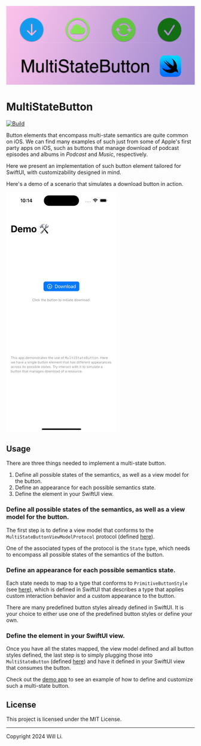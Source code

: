 ![banner image](Resources/MultiStateButton.png)

# MultiStateButton

[![Build](https://github.com/will-ship-it/MultiStateButton/actions/workflows/swift.yml/badge.svg)](https://github.com/will-ship-it/MultiStateButton/actions/workflows/swift.yml)

Button elements that encompass multi-state semantics are quite common on iOS.
We can find many examples of such just from some of Apple's first party apps
on iOS, such as buttons that manage download of podcast episodes and albums
in *Podcast* and *Music*, respectively.

Here we present an implementation of such button element tailored for SwiftUI,
with customizability designed in mind.

Here's a demo of a scenario that simulates a download button in action.

![banner image](Resources/Demo.gif)

## Usage

There are three things needed to implement a multi-state button.

1. Define all possible states of the semantics, as well as a view model for the button.
2. Define an appearance for each possible semantics state.
3. Define the element in your SwiftUI view.

### Define all possible states of the semantics, as well as a view model for the button.

The first step is to define a view model that conforms to the `MultiStateButtonViewModelProtocol` protocol (defined [here](https://github.com/will-ship-it/MultiStateButton/blob/55e440c05e849db6577d21dcde9caaf511c77bb6/Sources/MultiStateButton/MultiStateButtonViewModelProtocol.swift#L10)).

One of the associated types of the protocol is the `State` type, which needs to encompass
all possible states of the semantics of the button.

### Define an appearance for each possible semantics state.

Each state needs to map to a type that conforms to `PrimitiveButtonStyle` (see [here](https://developer.apple.com/documentation/swiftui/primitivebuttonstyle)),
which is defined in SwiftUI that describes a type that applies custom interaction behavior
and a custom appearance to the button.

There are many predefined button styles already defined in SwiftUI. It is your choice to
either use one of the predefined button styles or define your own.

### Define the element in your SwiftUI view.

Once you have all the states mapped, the view model defined and all button styles defined,
the last step is to simply plugging those into `MultiStateButton` (defined [here](https://github.com/will-ship-it/MultiStateButton/blob/55e440c05e849db6577d21dcde9caaf511c77bb6/Sources/MultiStateButton/MultiStateButton.swift#L10C15-L10C31)) and have it defined in your SwiftUI view that consumes the button.

Check out the [demo app](https://github.com/will-ship-it/MultiStateButton/tree/main/Demo/MultiStateButtonDemoApp)
to see an example of how to define and customize such a multi-state button.

## License

This project is licensed under the MIT License.

---

Copyright 2024 Will Li.  
